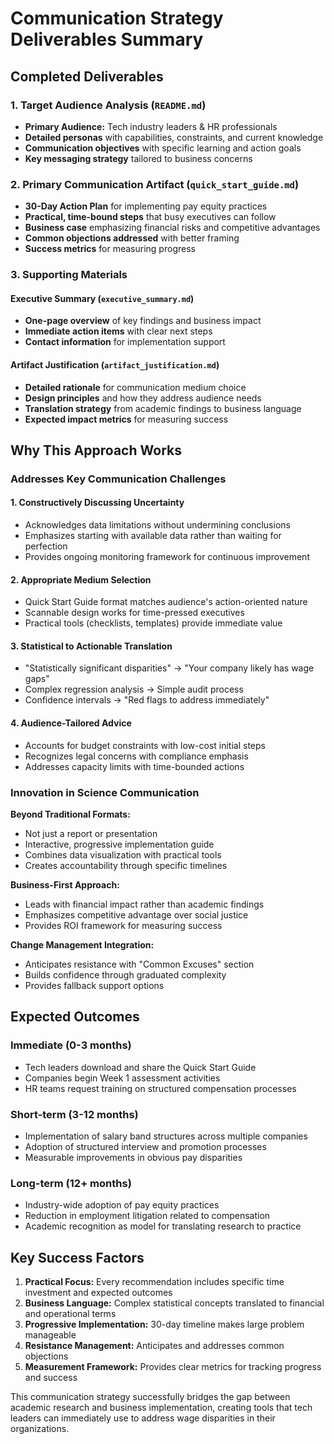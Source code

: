# Communication Strategy Deliverables Summary

## Completed Deliverables

### 1. Target Audience Analysis (`README.md`)

- **Primary Audience:** Tech industry leaders & HR professionals
- **Detailed personas** with capabilities, constraints, and current knowledge
- **Communication objectives** with specific learning and action goals
- **Key messaging strategy** tailored to business concerns

### 2. Primary Communication Artifact (`quick_start_guide.md`)

- **30-Day Action Plan** for implementing pay equity practices
- **Practical, time-bound steps** that busy executives can follow
- **Business case** emphasizing financial risks and competitive advantages
- **Common objections addressed** with better framing
- **Success metrics** for measuring progress

### 3. Supporting Materials

#### Executive Summary (`executive_summary.md`)

- **One-page overview** of key findings and business impact
- **Immediate action items** with clear next steps
- **Contact information** for implementation support

#### Artifact Justification (`artifact_justification.md`)

- **Detailed rationale** for communication medium choice
- **Design principles** and how they address audience needs
- **Translation strategy** from academic findings to business language
- **Expected impact metrics** for measuring success

## Why This Approach Works

### Addresses Key Communication Challenges

#### 1. Constructively Discussing Uncertainty

- Acknowledges data limitations without undermining conclusions
- Emphasizes starting with available data rather than waiting for perfection
- Provides ongoing monitoring framework for continuous improvement

#### 2. Appropriate Medium Selection

- Quick Start Guide format matches audience's action-oriented nature
- Scannable design works for time-pressed executives
- Practical tools (checklists, templates) provide immediate value

#### 3. Statistical to Actionable Translation

- "Statistically significant disparities" → "Your company likely has wage gaps"
- Complex regression analysis → Simple audit process
- Confidence intervals → "Red flags to address immediately"

#### 4. Audience-Tailored Advice

- Accounts for budget constraints with low-cost initial steps
- Recognizes legal concerns with compliance emphasis
- Addresses capacity limits with time-bounded actions

### Innovation in Science Communication

**Beyond Traditional Formats:**

- Not just a report or presentation
- Interactive, progressive implementation guide
- Combines data visualization with practical tools
- Creates accountability through specific timelines

**Business-First Approach:**

- Leads with financial impact rather than academic findings
- Emphasizes competitive advantage over social justice
- Provides ROI framework for measuring success

**Change Management Integration:**

- Anticipates resistance with "Common Excuses" section
- Builds confidence through graduated complexity
- Provides fallback support options

## Expected Outcomes

### Immediate (0-3 months)

- Tech leaders download and share the Quick Start Guide
- Companies begin Week 1 assessment activities
- HR teams request training on structured compensation processes

### Short-term (3-12 months)

- Implementation of salary band structures across multiple companies
- Adoption of structured interview and promotion processes
- Measurable improvements in obvious pay disparities

### Long-term (12+ months)

- Industry-wide adoption of pay equity practices
- Reduction in employment litigation related to compensation
- Academic recognition as model for translating research to practice

## Key Success Factors

1. **Practical Focus:** Every recommendation includes specific time investment
and expected outcomes
2. **Business Language:** Complex statistical concepts translated to financial
and operational terms  
3. **Progressive Implementation:** 30-day timeline makes large problem
manageable
4. **Resistance Management:** Anticipates and addresses common objections
5. **Measurement Framework:** Provides clear metrics for tracking progress
and success

This communication strategy successfully bridges the gap between academic
research and business implementation, creating tools that tech leaders can
immediately use to address wage disparities in their organizations.
